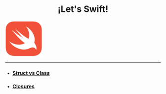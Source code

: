 <h1 align="center">¡Let's Swift!</h1>


<a href="https://developer.apple.com/swift/" target="_blank" rel="noreferrer"> <img src="https://raw.githubusercontent.com/devicons/devicon/master/icons/swift/swift-original.svg" alt="swift" width="120" height="120"/>

---

  * ### [Struct vs Class][1] ###
  * ### [Closures][2] ###
 
 [1]: https://github.com/Ces12ned/My_Swift-iOS_Learning_Path/tree/Struct-vs-Class
 
 [2]: https://github.com/Ces12ned/My_Swift-iOS_Learning_Path/tree/Closures
